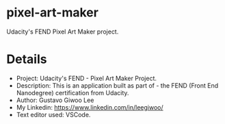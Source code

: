 # pixel-art-maker
Udacity's FEND Pixel Art Maker project.

# Details
- Project: Udacity's FEND - Pixel Art Maker Project.
- Description: This is an application built as part of - the FEND (Front End Nanodegree) certification from Udacity.
- Author: Gustavo Giwoo Lee
- My Linkedin: https://www.linkedin.com/in/leegiwoo/
- Text editor used: VSCode.
